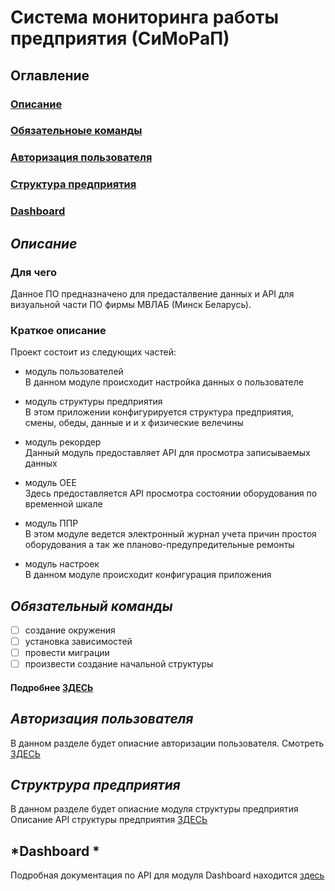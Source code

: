 # Система мониторинга работы предприятия (СиМоРаП)
## Оглавление
### [Описание](#description)
### [Обязательноые команды](#comands)
### [Авторизация пользователя](#autUser)
### [Структура предприятия](#structFactory)
### [Dashboard](#Dashboard)

## <a name="description"> *Описание* </a>
###  Для чего
Данное ПО предназначено для предасталвение данных и API для визуальной части 
ПО фирмы МВЛАБ (Минск Беларусь).

### Краткое описание
Проект состоит из следующих частей:  
- модуль пользователей  
В данном модуле происходит настройка данных о пользователе

- модуль структуры предприятия  
В этом приложении конфигурируется структура предприятия, смены, обеды, данные и и х физические велечины

- модуль рекордер  
Данный модуль предоставляет API для просмотра записываемых данных

- модуль ОЕЕ  
Здесь предоставляется API просмотра состоянии оборудования по временной шкале

- модуль ППР  
В этом модуле ведется электронный журнал учета причин простоя оборудования а так же планово-предупредительные ремонты

- модуль настроек  
В данном модуле происходит конфигурация приложения

## <a name="comands"> *Обязательный команды* </a>

- [ ] создание окружения
- [ ] установка зависимостей
- [ ] провести миграции
- [ ] произвести создание начальной структуры
#### Подробнее [ЗДЕСЬ](project_v_0_0_1/comands/README.md)

## <a name="autUser"> *Авторизация пользователя* </a>
В данном разделе будет опиасние авторизации пользователя. 
Смотреть [ЗДЕСЬ](README/user_README.md)

## <a name="structFactory"> *Структрура предприятия* </a>
 В данном разделе будет опиасние модуля структуры предприятия  
 Описание API структуры предприятия [ЗДЕСЬ](structure/README.md)
 
 ## <a name="Dashboard"> *Dashboard * </a>
 Подробная документация по API для модуля Dashboard находится [здесь](README/dashboard_README.md)